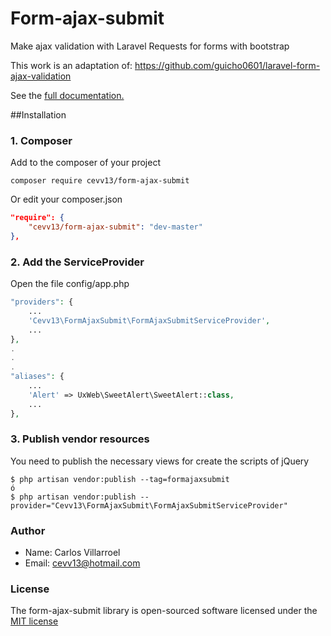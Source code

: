 # Form-ajax-submit
Make ajax validation with Laravel Requests for forms with bootstrap

This work is an adaptation of: https://github.com/guicho0601/laravel-form-ajax-validation

See the [full documentation.](https://github.com/guicho0601/laravel-form-ajax-validation/wiki)


##Installation

### 1. Composer

Add to the composer of your project

```console
composer require cevv13/form-ajax-submit
```

Or edit your composer.json

```json
"require": {
    "cevv13/form-ajax-submit": "dev-master"
},
```

### 2. Add the ServiceProvider

Open the file config/app.php

```php
"providers": {
    ...
    'Cevv13\FormAjaxSubmit\FormAjaxSubmitServiceProvider',
    ...
},
.
.
.
"aliases": {
    ...
    'Alert' => UxWeb\SweetAlert\SweetAlert::class,
    ...
},
```

### 3. Publish vendor resources

You need to publish the necessary views for create the scripts of jQuery

```console
$ php artisan vendor:publish --tag=formajaxsubmit
ó
$ php artisan vendor:publish --provider="Cevv13\FormAjaxSubmit\FormAjaxSubmitServiceProvider"
```

### Author
- Name:  Carlos Villarroel
- Email: cevv13@hotmail.com

### License

The form-ajax-submit library is open-sourced software licensed under the [MIT license](http://opensource.org/licenses/MIT)

